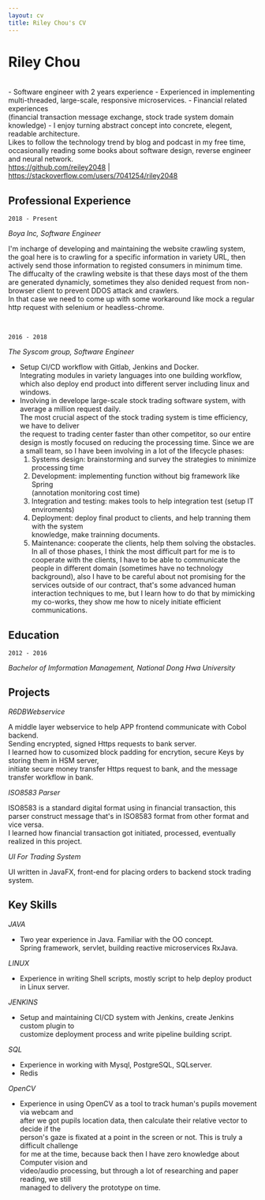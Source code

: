 ```yaml
---
layout: cv
title: Riley Chou's CV
---
```

# Riley Chou    
<br/>
- Software engineer with 2 years experience
- Experienced in implementing multi-threaded, large-scale, responsive microservices.
- Financial related experiences
<br/>(financial transaction message exchange, stock trade system domain knowledge)
- I enjoy turning abstract concept into concrete, elegent, readable architecture.<br/>
  Likes to follow the technology trend by blog and podcast in my free time, <br/>
  occasionally reading some books about software design, reverse engineer and neural network.
<div id="webaddress">
<a href="https://github.com/reiley2048"> https://github.com/reiley2048</a> | <a href="https://stackoverflow.com/users/7041254/riley2048">https://stackoverflow.com/users/7041254/riley2048</a>
</div>

## Professional Experience

`2018 - Present`

_Boya Inc, Software Engineer_

I'm incharge of developing and maintaining the website crawling system, 
the goal here is to crawling for a specific information in variety URL, 
then actively send those information to registed consumers in minimum time.<br>
The diffucalty of the crawling website is that these days most of the them are generated dynamicly, sometimes they also denided request from non-browser client to prevent DDOS attack and crawlers.<br/>
In that case we need to come up with some workaround like mock a regular http request with selenium or headless-chrome.

<br/>

`2016 - 2018`

_The Syscom group, Software Engineer_

- Setup CI/CD workflow with Gitlab, Jenkins and Docker. <br/>
Integrating modules in variety languages into one building workflow, <br/>
which also deploy end product into different server including linux and windows.
- Involving in develope large-scale stock trading software system, with average a million request daily. <br/>
The most crucial aspect of the stock trading system is time efficiency, we have to deliver <br/>
the request to trading center faster than other competitor, so our entire design is mostly focused on reducing the processing time. 
	Since we are a small team, so I have been involving in a lot of the lifecycle phases:
	1. Systems design: brainstorming and survey the strategies to minimize processing time
	2. Development: implementing function without big framework like Spring <br/>
	(annotation monitoring cost time)
	3. Integration and testing: makes tools to help integration test (setup IT enviroments)
	4. Deployment: deploy final product to clients, and help tranning them with the system <br/>knowledge, make trainning documents.
	5. Maintenance: cooperate the clients, help them solving the obstacles.
<br/>In all of those phases, I think the most difficult part for me is to cooperate with the clients, I have to be able to communicate the people in different domain (sometimes have no technology background), also I have to be careful about not promising for the services outside of our contract, that's some advanced human interaction techniques to me, but I learn how to do that by mimicking my co-works, they show me how to nicely initiate efficient communications.

## Education

`2012 - 2016`

_Bachelor of Imformation Management, National Dong Hwa University_

## Projects

_R6DBWebservice_

A middle layer webservice to help APP frontend communicate with Cobol backend.
<br/>Sending encrypted, signed Https requests to bank server. 
<br/>I learned how to cusomized block padding for encrytion, secure Keys by storing them in HSM server, 
<br/>initiate secure money transfer Https request to bank, and the message transfer workflow in bank.

_ISO8583 Parser_

ISO8583 is a standard digital format using in financial transaction, this parser construct message that's in ISO8583 format from other format and vice versa.
<br/>I learned how financial transaction got initiated, processed, eventually realized in this project.

_UI For Trading System_

UI written in JavaFX, front-end for placing orders to backend stock trading system.

## Key Skills
_JAVA_
- Two year experience in Java. Familiar with the OO concept. <br/>
Spring framework, servlet, building reactive microservices RxJava.

_LINUX_
- Experience in writing Shell scripts, mostly script to help deploy product in Linux server.

_JENKINS_
- Setup and maintaining CI/CD system with Jenkins, create Jenkins custom plugin to <br/>
customize deployment process and write pipeline building script.

_SQL_
- Experience in working with Mysql, PostgreSQL, SQLserver. 
- Redis 

_OpenCV_
- Experience in using OpenCV as a tool to track human's pupils movement via webcam and <br/>
after we got pupils location data, then calculate their relative vector to decide if the   
person's gaze is fixated at a point in the screen or not. This is truly a difficult challenge   
for me at the time, because back then I have zero knowledge about Computer vision and   
video/audio processing, but through a lot of researching and paper reading, we still   
managed to delivery the prototype on time.

<!-- ### Footer

Last updated: May 2013 -->


